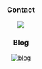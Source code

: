 <div align="center">
  
### Contact

<a href="mailto:savif4991@gmail.com"><img src="https://img.shields.io/badge/Gmail-EA4335?style=flat-square&logo=Gmail&logoColor=black"/></a>

### Blog

<a href="https://dev-daejlee.tistory.com/">
<img alt='blog' src ="https://img.shields.io/badge/Tistory-gray.svg?&style=for-the-badge"/></a>

</div>
